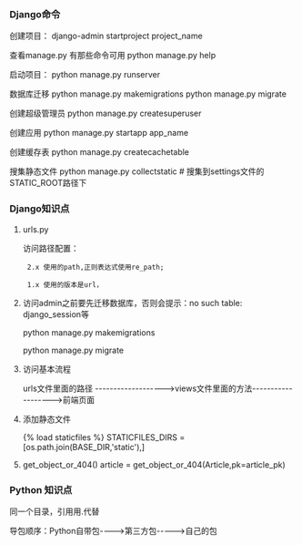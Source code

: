 
### Django命令

创建项目：
	django-admin startproject project_name
	
查看manage.py 有那些命令可用
	python manage.py  help

启动项目：
	python manage.py runserver

数据库迁移
	python manage.py makemigrations
	python manage.py migrate
	
创建超级管理员
	python manage.py  createsuperuser
	
创建应用
	python manage.py startapp app_name
	
创建缓存表
	python manage.py createcachetable
	
搜集静态文件
	python manage.py collectstatic # 搜集到settings文件的STATIC_ROOT路径下

	
### Django知识点
1. urls.py
	
	访问路径配置：
	
		2.x 使用的path,正则表达式使用re_path;
							
		1.x 使用的版本是url，
		
2. 访问admin之前要先迁移数据库，否则会提示：no such table: django_session等

	python manage.py makemigrations
	
	python manage.py migrate
	
3. 访问基本流程

	urls文件里面的路径 ------------------->views文件里面的方法------------------->前端页面
	
4. 添加静态文件

	{% load staticfiles %}
	STATICFILES_DIRS = [os.path.join(BASE_DIR,'static'),]
	
5. get_object_or_404()
	article = get_object_or_404(Article,pk=article_pk)
	
	
### Python 知识点

同一个目录，引用用.代替

导包顺序：Python自带包---->第三方包----->自己的包